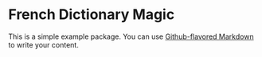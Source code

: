 # French Dictionary Magic

This is a simple example package. You can use
[Github-flavored Markdown](https://guides.github.com/features/mastering-markdown/)
to write your content.